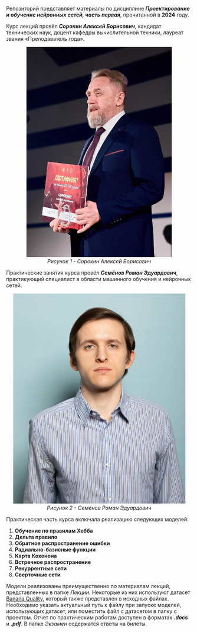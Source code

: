 Репозиторий представляет материалы по дисциплине ***Проектирование и обучение нейронных сетей, часть первая***, прочитанной в **2024** году.

Курс лекций провёл
***Сорокин Алексей Борисович***,
кандидат технических наук, доцент кафедры вычислительной техники,
лауреат звания «Преподаватель года».
<p align="center">
  <img src="Images/Сорокин_Алексей_Борисович.jpg" alt="Сорокин Алексей Борисович" width="394" height="569">
  <br>
  <em>Рисунок 1 - Сорокин Алексей Борисович</em>
</p>

Практические занятия курса провёл
***Семёнов Роман Эдуардович***,
практикующий специалист в области машинного обучения и нейронных сетей.
<p align="center">
  <img src="Images/Семёнов_Роман_Эдуардович.jpg" alt="Семёнов Роман Эдуардович" width="467" height="569">
  <br>
  <em>Рисунок 2 - Семёнов Роман Эдуардович</em>
</p>

Практическая часть курса включала реализацию следующих моделей:
1. **Обучение по правилам Хебба**
2. **Дельта правило**
3. **Обратное распространение ошибки**
4. **Радиально-базисные функции**
5. **Карта Кохонена**
6. **Встречное распространение**
7. **Рекуррентные сети**
8. **Сверточные сети**

Модели реализованы преимущественно по материалам лекций, представленных в папке *Лекции*. Некоторые из них используют датасет [Banana Quality](https://www.kaggle.com/datasets/l3llff/banana/data), который также представлен в исходных файлах. Необходимо указать актуальный путь к файлу при запуске моделей, использующих датасет, или поместить файл с датасетом в папку с проектом.
Отчет по практическим работам доступен в форматах ***.docs*** и ***.pdf***.
В папке *Экзамен* содержатся ответы на билеты.